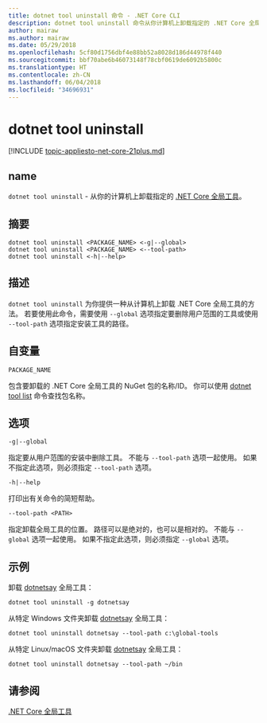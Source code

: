 ```yaml
---
title: dotnet tool uninstall 命令 - .NET Core CLI
description: dotnet tool uninstall 命令从你计算机上卸载指定的 .NET Core 全局工具。
author: mairaw
ms.author: mairaw
ms.date: 05/29/2018
ms.openlocfilehash: 5cf80d1756dbf4e88bb52a8028d186d44978f440
ms.sourcegitcommit: bbf70abe6b46073148f78cbf0619de6092b5800c
ms.translationtype: HT
ms.contentlocale: zh-CN
ms.lasthandoff: 06/04/2018
ms.locfileid: "34696931"
---
```

# <a name="dotnet-tool-uninstall"></a>dotnet tool uninstall

[!INCLUDE [topic-appliesto-net-core-21plus.md](../../../includes/topic-appliesto-net-core-21plus.md)]

## <a name="name"></a>name

`dotnet tool uninstall` - 从你的计算机上卸载指定的 [.NET Core 全局工具](global-tools.md)。

## <a name="synopsis"></a>摘要

```
dotnet tool uninstall <PACKAGE_NAME> <-g|--global>
dotnet tool uninstall <PACKAGE_NAME> <--tool-path>
dotnet tool uninstall <-h|--help>
```

## <a name="description"></a>描述

`dotnet tool uninstall` 为你提供一种从计算机上卸载 .NET Core 全局工具的方法。 若要使用此命令，需要使用 `--global` 选项指定要删除用户范围的工具或使用 `--tool-path` 选项指定安装工具的路径。

## <a name="arguments"></a>自变量

`PACKAGE_NAME`

包含要卸载的 .NET Core 全局工具的 NuGet 包的名称/ID。 你可以使用 [dotnet tool list](dotnet-tool-list.md) 命令查找包名称。

## <a name="options"></a>选项

`-g|--global`

指定要从用户范围的安装中删除工具。 不能与 `--tool-path` 选项一起使用。 如果不指定此选项，则必须指定 `--tool-path` 选项。

`-h|--help`

打印出有关命令的简短帮助。

`--tool-path <PATH>`

指定卸载全局工具的位置。 路径可以是绝对的，也可以是相对的。 不能与 `--global` 选项一起使用。 如果不指定此选项，则必须指定 `--global` 选项。

## <a name="examples"></a>示例

卸载 [dotnetsay](https://www.nuget.org/packages/dotnetsay/) 全局工具：

`dotnet tool uninstall -g dotnetsay`

从特定 Windows 文件夹卸载 [dotnetsay](https://www.nuget.org/packages/dotnetsay/) 全局工具：

`dotnet tool uninstall dotnetsay --tool-path c:\global-tools`

从特定 Linux/macOS 文件夹卸载 [dotnetsay](https://www.nuget.org/packages/dotnetsay/) 全局工具：

`dotnet tool uninstall dotnetsay --tool-path ~/bin`

## <a name="see-also"></a>请参阅

[.NET Core 全局工具](global-tools.md)